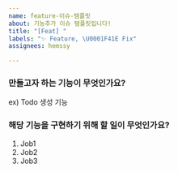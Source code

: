 ```yaml
---
name: feature-이슈-템플릿
about: 기능추가 이슈 템플릿입니다!
title: "[Feat] "
labels: "✨ Feature, \U0001F41E Fix"
assignees: hemssy

---
```


### 만들고자 하는 기능이 무엇인가요?

ex) Todo 생성 기능

### 해당 기능을 구현하기 위해 할 일이 무엇인가요?

1. Job1
2. Job2
3. Job3
